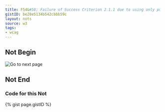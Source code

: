 ```yaml
---
title: F54&#58; Failure of Success Criterion 2.1.1 due to using only pointing-device-specific event handlers (including gesture) for a function
gistID: be28e5134b542cbbb59c
layout: nots
source: w3
tags:
- wcag
---
```


<h2 aria-describedby="{{ page.gistID }}">Not Begin</h2>
<div class="rendered-not">
<p><img onmousedown="nextPage();" src="nextarrow.gif" alt="Go to next page"></p>
</div> <!-- rendered-not -->

<h2 aria-describedby="{{ page.gistID }}">Not End</h2>

<h3 aria-describedby="{{ page.gistID }}">Code for this Not</h3>
{% gist page.gistID %}